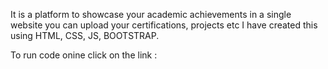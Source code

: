 It is a platform to showcase your academic achievements in a single website you can upload your certifications, projects etc 
I have created this using HTML, CSS, JS, BOOTSTRAP.

To run code onine click on the link : 
